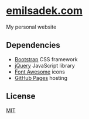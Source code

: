 # [emilsadek.com](https://emilsadek.com/)

My personal website

## Dependencies
- [Bootstrap](https://getbootstrap.com/) CSS framework
- [jQuery](https://jquery.com/) JavaScript library
- [Font Awesome](https://fontawesome.com/) icons
- [GitHub Pages](https://pages.github.com/) hosting

## License
[MIT](https://github.com/esadek/esadek.github.io/blob/master/LICENSE)